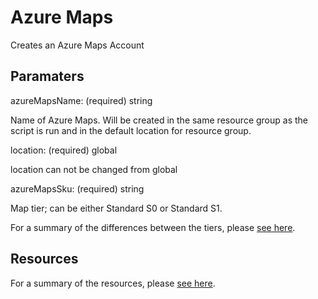 # Azure Maps

Creates an Azure Maps Account

## Paramaters

azureMapsName: (required) string

Name of Azure Maps. Will be created in the same resource group as the script is run and in the default location for resource group.

location: (required) global

location can not be changed from global

azureMapsSku: (required) string

Map tier; can be either Standard S0 or Standard S1.

For a summary of the differences between the tiers,
please [see here](https://azure.microsoft.com/en-us/pricing/details/azure-maps/).

## Resources

For a summary of the resources, please 
[see here](https://docs.microsoft.com/en-us/azure/templates/microsoft.maps/2018-05-01/accounts#Sku).